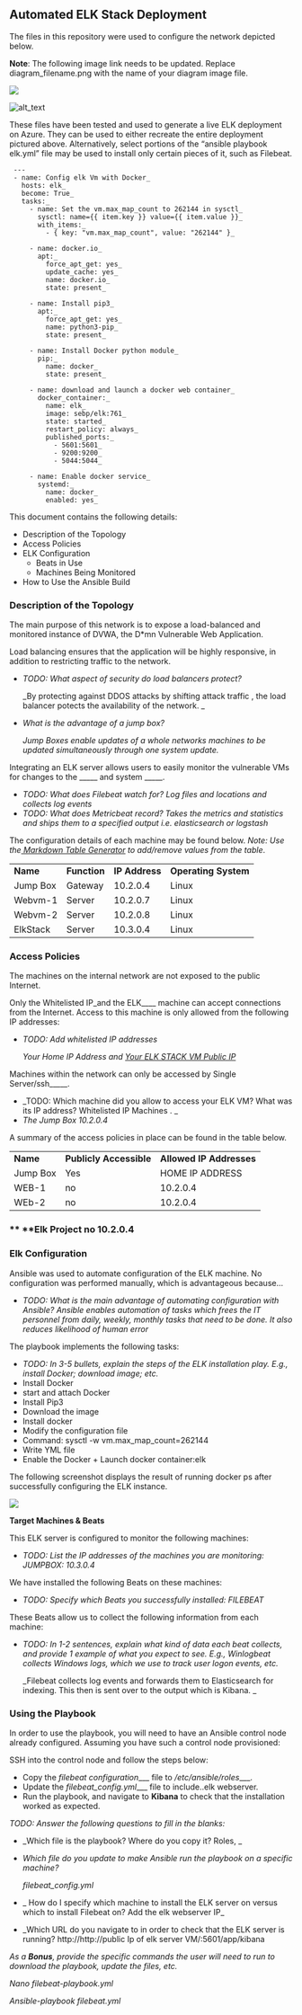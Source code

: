 ## **Automated ELK Stack Deployment**

The files in this repository were used to configure the network depicted below.

**Note**: The following image link needs to be updated. Replace diagram_filename.png with the name of your diagram image file.

![](Diagrams/Screenshot%202021-02-04%2016.33.27.png)

![alt_text](images/image1.png "image_tooltip")


These files have been tested and used to generate a live ELK deployment on Azure. They can be used to either recreate the entire deployment pictured above. Alternatively, select portions of the “ansible playbook elk.yml” file may be used to install only certain pieces of it, such as Filebeat.



     ---
     - name: Config elk Vm with Docker_
       hosts: elk_
       become: True_
       tasks:_
         - name: Set the vm.max_map_count to 262144 in sysctl_
           sysctl: name={{ item.key }} value={{ item.value }}_
           with_items:_
             - { key: "vm.max_map_count", value: "262144" }_
   
         - name: docker.io_
           apt:_
             force_apt_get: yes_
             update_cache: yes_
             name: docker.io_
             state: present_
   
         - name: Install pip3_
           apt:_
             force_apt_get: yes_
             name: python3-pip_
             state: present_
    
         - name: Install Docker python module_
           pip:_
             name: docker_
             state: present_
    
         - name: download and launch a docker web container_
           docker_container:_
             name: elk_
             image: sebp/elk:761_
             state: started_
             restart_policy: always_
             published_ports:_
               - 5601:5601_
               - 9200:9200_
               - 5044:5044_
   
         - name: Enable docker service_
           systemd:_
             name: docker_
             enabled: yes_
   
   

This document contains the following details:



*   Description of the Topology
*   Access Policies
*   ELK Configuration
    *   Beats in Use
    *   Machines Being Monitored
*   How to Use the Ansible Build


### **Description of the Topology**

The main purpose of this network is to expose a load-balanced and monitored instance of DVWA, the D*mn Vulnerable Web Application.

Load balancing ensures that the application will be highly responsive, in addition to restricting traffic to the network.



*   _TODO: What aspect of security do load balancers protect?_

    _By protecting against DDOS attacks by shifting attack traffic , the load balancer potects the availability of the network. _

*   _What is the advantage of a jump box?_

    _Jump Boxes enable updates of a whole networks machines to be updated simultaneously through one system update._


Integrating an ELK server allows users to easily monitor the vulnerable VMs for changes to the _____ and system _____.



*   _TODO: What does Filebeat watch for? Log files and locations and collects log events_
*   _TODO: What does Metricbeat record? Takes the metrics and statistics and ships them to a specified output i.e. elasticsearch or logstash_

The configuration details of each machine may be found below. _Note: Use the[ Markdown Table Generator](http://www.tablesgenerator.com/markdown_tables) to add/remove values from the table_.


<table>
  <tr>
   <td><strong>Name</strong>
   </td>
   <td><strong>Function</strong>
   </td>
   <td><strong>IP Address</strong>
   </td>
   <td><strong>Operating System</strong>
   </td>
  </tr>
  <tr>
   <td>Jump Box
   </td>
   <td>Gateway
   </td>
   <td>10.2.0.4
   </td>
   <td>Linux
   </td>
  </tr>
  <tr>
   <td>Webvm-1
   </td>
   <td>Server
   </td>
   <td>10.2.0.7 
   </td>
   <td>Linux
   </td>
  </tr>
  <tr>
   <td>Webvm-2
   </td>
   <td>Server
   </td>
   <td>10.2.0.8
   </td>
   <td>Linux
   </td>
  </tr>
  <tr>
   <td>ElkStack
   </td>
   <td>Server
   </td>
   <td>10.3.0.4
   </td>
   <td>Linux
   </td>
  </tr>
</table>



### **Access Policies**

The machines on the internal network are not exposed to the public Internet.

Only the Whitelisted IP_and the ELK____ machine can accept connections from the Internet. Access to this machine is only allowed from the following IP addresses:



*   _TODO: Add whitelisted IP addresses_

    _Your Home IP Address and [Your ELK STACK VM Public IP](https://portal.azure.com/#)_


Machines within the network can only be accessed by Single Server/ssh_____.



*   _TODO: Which machine did you allow to access your ELK VM? What was its IP address? Whitelisted IP Machines . \_
*   _The Jump Box 10.2.0.4_

A summary of the access policies in place can be found in the table below.


<table>
  <tr>
   <td><strong>Name</strong>
   </td>
   <td><strong>Publicly Accessible</strong>
   </td>
   <td><strong>Allowed IP Addresses</strong>
   </td>
  </tr>
  <tr>
   <td>Jump Box
   </td>
   <td>Yes
   </td>
   <td> HOME IP ADDRESS
   </td>
  </tr>
  <tr>
   <td>WEB-1
   </td>
   <td>no
   </td>
   <td>10.2.0.4
   </td>
  </tr>
  <tr>
   <td>WEb-2
   </td>
   <td>no
   </td>
   <td>10.2.0.4
   </td>
  </tr>
</table>

### ** **Elk Project   no                           10.2.0.4


### **Elk Configuration**

Ansible was used to automate configuration of the ELK machine. No configuration was performed manually, which is advantageous because...



*   _TODO: What is the main advantage of automating configuration with Ansible? Ansible enables automation of tasks which frees the IT personnel from daily, weekly, monthly tasks that need to be done.  It also reduces likelihood of human error_

The playbook implements the following tasks:



*   _TODO: In 3-5 bullets, explain the steps of the ELK installation play. E.g., install Docker; download image; etc._
*   Install Docker
*   start and attach Docker
*   Install Pip3
*   Download the image
*   Install docker
*   Modify the configuration file
*   Command: sysctl -w vm.max_map_count=262144
*   Write YML file
*   Enable the Docker + Launch docker container:elk

    

The following screenshot displays the result of running docker ps after successfully configuring the ELK instance.


![](Diagrams/Screenshot%202021-01-27%2018.13.29.png)


**Target Machines & Beats**

This ELK server is configured to monitor the following machines:



*   _TODO: List the IP addresses of the machines you are monitoring: JUMPBOX: 10.3.0.4_

We have installed the following Beats on these machines:



*   _TODO: Specify which Beats you successfully installed: FILEBEAT_

These Beats allow us to collect the following information from each machine:



*   _TODO: In 1-2 sentences, explain what kind of data each beat collects, and provide 1 example of what you expect to see. E.g., Winlogbeat collects Windows logs, which we use to track user logon events, etc._

    _Filebeat collects log events and forwards them to Elasticsearch for indexing. This then is sent over to the output which is Kibana. _



### **Using the Playbook**

In order to use the playbook, you will need to have an Ansible control node already configured. Assuming you have such a control node provisioned:

SSH into the control node and follow the steps below:



*   Copy the _filebeat configuration____ file to _/etc/ansible/roles____.
*   Update the _filebeat_config.yml____ file to include..elk webserver.
*   Run the playbook, and navigate to __Kibana__ to check that the installation worked as expected.

_TODO: Answer the following questions to fill in the blanks:_



*   _Which file is the playbook? Where do you copy it? Roles, _
*   _Which file do you update to make Ansible run the playbook on a specific machine?_

    _filebeat_config.yml_

*   _ How do I specify which machine to install the ELK server on versus which to install Filebeat on? Add the elk webserver IP_
*   _Which URL do you navigate to in order to check that the ELK server is running? http://http://public Ip of elk server VM/:5601/app/kibana

_As a **Bonus**, provide the specific commands the user will need to run to download the playbook, update the files, etc._

_Nano filebeat-playbook.yml_

_Ansible-playbook filebeat.yml_
